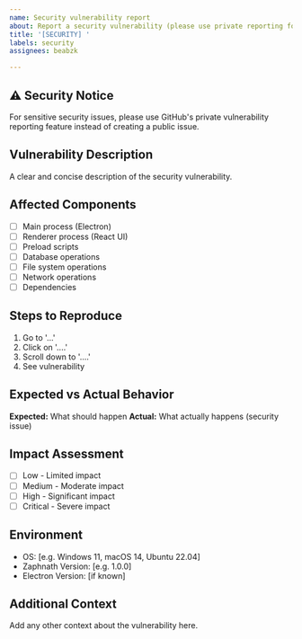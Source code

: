 ```yaml
---
name: Security vulnerability report
about: Report a security vulnerability (please use private reporting for sensitive issues)
title: '[SECURITY] '
labels: security
assignees: beabzk

---
```


## ⚠️ Security Notice
For sensitive security issues, please use GitHub's private vulnerability reporting feature instead of creating a public issue.

## Vulnerability Description
A clear and concise description of the security vulnerability.

## Affected Components
- [ ] Main process (Electron)
- [ ] Renderer process (React UI)
- [ ] Preload scripts
- [ ] Database operations
- [ ] File system operations
- [ ] Network operations
- [ ] Dependencies

## Steps to Reproduce
1. Go to '...'
2. Click on '....'
3. Scroll down to '....'
4. See vulnerability

## Expected vs Actual Behavior
**Expected:** What should happen
**Actual:** What actually happens (security issue)

## Impact Assessment
- [ ] Low - Limited impact
- [ ] Medium - Moderate impact
- [ ] High - Significant impact
- [ ] Critical - Severe impact

## Environment
- OS: [e.g. Windows 11, macOS 14, Ubuntu 22.04]
- Zaphnath Version: [e.g. 1.0.0]
- Electron Version: [if known]

## Additional Context
Add any other context about the vulnerability here.
